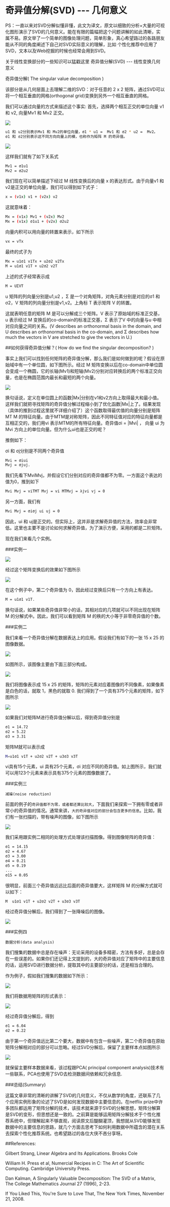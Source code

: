 # 奇异值分解(SVD) --- 几何意义


PS：一直以来对SVD分解似懂非懂，此文为译文，原文以细致的分析+大量的可视化图形演示了SVD的几何意义。能在有限的篇幅把这个问题讲解的如此清晰，实属不易。原文举了一个简单的图像处理问题，简单形象，真心希望路过的各路朋友能从不同的角度阐述下自己对SVD实际意义的理解，比如 个性化推荐中应用了SVD，文本以及Web挖掘的时候也经常会用到SVD。


关于线性变换部分的一些知识可以猛戳这里  奇异值分解(SVD) --- 线性变换几何意义

奇异值分解( The singular value decomposition )

该部分是从几何层面上去理解二维的SVD：对于任意的 2 x 2 矩阵，通过SVD可以将一个相互垂直的网格(orthogonal grid)变换到另外一个相互垂直的网格。

我们可以通过向量的方式来描述这个事实: 首先，选择两个相互正交的单位向量 v1 和 v2, 向量Mv1 和 Mv2 正交。




![](images/160736fh0w66wp0lnh16a6.jpg)

```sh
u1 和 u2分别表示Mv1 和 Mv2的单位向量，σ1 * u1 =  Mv1 和 σ2 * u2 =  Mv2。
σ1 和 σ2分别表示这不同方向向量上的模，也称作为矩阵 M 的奇异值。
```


![](images/160758t0l80hh2si1igz8t.jpg)


这样我们就有了如下关系式

```sh
Mv1 = σ1u1 
Mv2 = σ2u2
```

我们现在可以简单描述下经过 M 线性变换后的向量 x 的表达形式。由于向量v1 和 v2是正交的单位向量，我们可以得到如下式子：

```sh
x = (v1x) v1 + (v2x) v2
```

这就意味着：

```sh
Mx = (v1x) Mv1 + (v2x) Mv2 
Mx = (v1x) σ1u1 + (v2x) σ2u2
```

向量内积可以用向量的转置来表示，如下所示

```sh
vx = vTx
```

最终的式子为

```sh
Mx = u1σ1 v1Tx + u2σ2 v2Tx 
M = u1σ1 v1T + u2σ2 v2T
```

上述的式子经常表示成

```sh
M = UΣVT
```

u 矩阵的列向量分别是u1,u2 ，Σ 是一个对角矩阵，对角元素分别是对应的σ1 和 σ2，V 矩阵的列向量分别是v1,v2。上角标 T 表示矩阵 V 的转置。



这就表明任意的矩阵 M 是可以分解成三个矩阵。V 表示了原始域的标准正交基，u 表示经过 M 变换后的co-domain的标准正交基，Σ 表示了V 中的向量与u 中相对应向量之间的关系。(V describes an orthonormal basis in the domain, and U describes an orthonormal basis in the co-domain, and Σ describes how much the vectors in V are stretched to give the vectors in U.)

##如何获得奇异值分解？( How do we find the singular decomposition? )

   事实上我们可以找到任何矩阵的奇异值分解，那么我们是如何做到的呢？假设在原始域中有一个单位圆，如下图所示。经过 M 矩阵变换以后在co-domain中单位圆会变成一个椭圆，它的长轴(Mv1)和短轴(Mv2)分别对应转换后的两个标准正交向量，也是在椭圆范围内最长和最短的两个向量。

![](images/161009lqhyybmwnwa6toag.jpg)


换句话说，定义在单位圆上的函数|Mx|分别在v1和v2方向上取得最大和最小值。这样我们就把寻找矩阵的奇异值分解过程缩小到了优化函数|Mx|上了。结果发现（具体的推到过程这里就不详细介绍了）这个函数取得最优值的向量分别是矩阵 MT M 的特征向量。由于MTM是对称矩阵，因此不同特征值对应的特征向量都是互相正交的，我们用vi 表示MTM的所有特征向量。奇异值σi = |Mvi| ， 向量 ui 为 Mvi 方向上的单位向量。但为什么ui也是正交的呢？

推倒如下：

σi 和 σj分别是不同两个奇异值

```sh
Mvi = σiui 
Mvj = σjuj.
```

我们先看下MviMvj，并假设它们分别对应的奇异值都不为零。一方面这个表达的值为0，推到如下

```sh
Mvi Mvj = viTMT Mvj = vi MTMvj = λjvi vj = 0
```

另一方面，我们有

```sh
Mvi Mvj = σiσj ui uj = 0
```


因此，ui 和 uj是正交的。但实际上，这并非是求解奇异值的方法，效率会非常低。这里也主要不是讨论如何求解奇异值，为了演示方便，采用的都是二阶矩阵。

现在我们来看几个实例。

###实例一

![](images/img.4.gif)

经过这个矩阵变换后的效果如下图所示




![](images/1613544t1an5m6n5uagmcn.jpg)


在这个例子中，第二个奇异值为 0，因此经过变换后只有一个方向上有表达。

```sh
M = u1σ1 v1T.
```

换句话说，如果某些奇异值非常小的话，其相对应的几项就可以不同出现在矩阵 M 的分解式中。因此，我们可以看到矩阵 M 的秩的大小等于非零奇异值的个数。

###实例二

我们来看一个奇异值分解在数据表达上的应用。假设我们有如下的一张 15 x 25 的图像数据。

![](images/svd.O.gif)

如图所示，该图像主要由下面三部分构成。



![](images/1615308zvpiyyjjddv8em8.jpg)

我们将图像表示成 15 x 25 的矩阵，矩阵的元素对应着图像的不同像素，如果像素是白色的话，就取 1，黑色的就取 0. 我们得到了一个具有375个元素的矩阵，如下图所示


![](images/161551ssgo7433rqg3vvoy.jpg)

如果我们对矩阵M进行奇异值分解以后，得到奇异值分别是

```sh
σ1 = 14.72 
σ2 = 5.22 
σ3 = 3.31
```

矩阵M就可以表示成

```sh
M=u1σ1 v1T + u2σ2 v2T + u3σ3 v3T
```

vi具有15个元素，ui 具有25个元素，σi 对应不同的奇异值。如上图所示，我们就可以用123个元素来表示具有375个元素的图像数据了。

###实例三

`减噪(noise reduction)`

前面的例子的`奇异值都不为零，或者都还算比较大`，下面我们来探索一下拥有零或者非常小的奇异值的情况。通常来讲，`大的奇异值对应的部分会包含更多的信息`。比如，我们有一张扫描的，带有噪声的图像，如下图所示


![](images/noise.gif)

我们采用跟实例二相同的处理方式处理该扫描图像。得到图像矩阵的奇异值：

```sh
σ1 = 14.15 
σ2 = 4.67 
σ3 = 3.00 
σ4 = 0.21 
σ5 = 0.19 
... 
σ15 = 0.05
```

很明显，前面三个奇异值远远比后面的奇异值要大，这样矩阵 M 的分解方式就可以如下：

```sh
M  u1σ1 v1T + u2σ2 v2T + u3σ3 v3T
```

经过奇异值分解后，我们得到了一张降噪后的图像。

![](images/161736ytlba9rjzr8azcil.jpg)

###实例四

`数据分析(data analysis)`

我们搜集的数据中总是存在噪声：无论采用的设备多精密，方法有多好，总是会存在一些误差的。如果你们还记得上文提到的，大的奇异值对应了矩阵中的主要信息的话，运用SVD进行数据分析，提取其中的主要部分的话，还是相当合理的。

作为例子，假如我们搜集的数据如下所示：

![](images/random.data.gif)

我们将数据用矩阵的形式表示：

![](images/161851gmlgg667vmvvh6gl.jpg)


经过奇异值分解后，得到

```sh
σ1 = 6.04 
σ2 = 0.22
```


由于第一个奇异值远比第二个要大，数据中有包含一些噪声，第二个奇异值在原始矩阵分解相对应的部分可以忽略。经过SVD分解后，保留了主要样本点如图所示

![](images/random.data.svd.gif)

就保留主要样本数据来看，该过程跟PCA( principal component analysis)技术有一些联系，PCA也使用了SVD去检测数据间依赖和冗余信息.

###总结(Summary)

这篇文章非常的清晰的讲解了SVD的几何意义，不仅从数学的角度，还联系了几个应用实例形象的论述了SVD是如何发现数据中主要信息的。在netflix prize中许多团队都运用了矩阵分解的技术，该技术就来源于SVD的分解思想，矩阵分解算是SVD的变形，但思想还是一致的。之前算是能够运用矩阵分解技术于个性化推荐系统中，但理解起来不够直观，阅读原文后醍醐灌顶，我想就从SVD能够发现数据中的主要信息的思路，就几个方面去思考下如何利用数据中所蕴含的潜在关系去探索个性化推荐系统。也希望路过的各位大侠不吝分享呀。


##References:

Gilbert Strang, Linear Algebra and Its Applications. Brooks Cole

William H. Press et al, Numercial Recipes in C: The Art of Scientific Computing. Cambridge University Press.

Dan Kalman, A Singularly Valuable Decomposition: The SVD of a Matrix, The College Mathematics Journal 27 (1996), 2-23.

If You Liked This, You're Sure to Love That, The New York Times, November 21, 2008.


